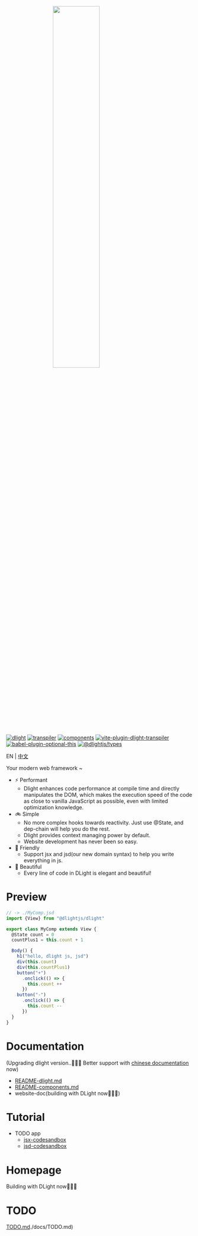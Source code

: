 <img src="./docs/imgs/logo_title.png" style="display:block; margin: auto; width: 50%;"/>

[![dlight](https://badgen.net/npm/v/@dlightjs/dlight?label=@dlightjs/dlight)](https://www.npmjs.com/package/@dlightjs/dlight)
[![transpiler](https://badgen.net/npm/v/@dlightjs/transpiler?label=@dlightjs/transpiler)](https://www.npmjs.com/package/@dlightjs/transpiler)
[![components](https://badgen.net/npm/v/@dlightjs/components?label=@dlightjs/components)](https://www.npmjs.com/package/@dlightjs/components)
[![vite-plugin-dlight-transpiler](https://badgen.net/npm/v/vite-plugin-dlight-transpiler?label=vite-plugin-dlight-transpiler)](https://www.npmjs.com/package/https://badgen.net/npm/v/vite-plugin-dlight-transpiler?label=vite-plugin-dlight-transpiler)
[![babel-plugin-optional-this](https://badgen.net/npm/v/babel-plugin-optional-this?label=babel-plugin-optional-this)](https://www.npmjs.com/package/babel-plugin-optional-this)
[![@dlightjs/types](https://badgen.net/npm/v/@dlightjs/types?label=@dlightjs/types)](https://www.npmjs.com/package/@dlightjs/types)

EN | [中文](./docs/zh/README.md)

Your modern web framework ~

* ⚡️ Performant
  * Dlight enhances code performance at compile time and directly manipulates the DOM, which makes the execution speed of the code as close to vanilla JavaScript as possible, even with limited optimization knowledge.
* 🚲 Simple
  * No more complex hooks towards reactivity. Just use @State, and dep-chain will help you do the rest.
  * Dlight provides context managing power by default.
  * Website development has never been so easy.
* 🍼 Friendly
  * Support jsx and jsd(our new domain syntax) to help you write everything in js.
* 🦋 Beautiful
  * Every line of code in DLight is elegant and beautiful!

# Preview
```js
// -> ./MyComp.jsd
import {View} from "@dlightjs/dlight"

export class MyComp extends View {
  @State count = 0  
  countPlus1 = this.count + 1  

  Body() {
    h1("hello, dlight js, jsd")
    div(this.count)
    div(this.countPlus1)
    button("+")
      .onclick(() => {
        this.count ++
      })
    button("-")
      .onclick(() => {
        this.count --
      })
  }
}
```

# Documentation

(Upgrading dlight version..👨🏻‍💻 Better support with [chinese documentation](./docs/zh/README.md) now)
* [README-dlight.md](./packages/@dlightjs/dlight/README.md)
* [README-components.md](./packages/@dlightjs/components/README.md)
* website-doc(building with DLight now👨🏻‍💻)

# Tutorial

* TODO app
  * [jsx-codesandbox](https://codesandbox.io/p/sandbox/dlight-todoapp-jsx-42t284)
  * [jsd-codesandbox](https://codesandbox.io/p/sandbox/dlight-todoapp-jsd-i8se5e)


# Homepage

Building with DLight now👨🏻‍💻

# TODO

[TODO.md](./docs/TODO.md)./docs/TODO.md)
